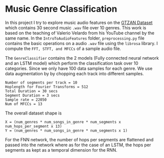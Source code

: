# Music Genre Classification

In this project I try to explore music audio features on the [GTZAN Dataset](https://www.kaggle.com/datasets/andradaolteanu/gtzan-dataset-music-genre-classification) which contains 30 second music `.wav` file over 10 genres. This work is based on the teaching of Valerio Velardo from his YouTube channel by the same name. In the `IntroToAudioFeatures` folder, `preprocessing.py` file contains the basic operations on a audio `.wav` file using the `librosa` library. I compute the `FFT, STFT, and MFCCs` of a sample audio file.

The `GenreClassifier` contains the 2 models (Fully connected neural network and an LSTM model) which perform the classification task over 10 categories. Since we only have 100 data samples for each genre. We use data augmentation by by chopping each track into different samples. 
``` 
Number of segments per track = 10
Hoplength for Fourier Transforms = 512
Total Duration = 30 secs
Segment Duration = 3 secs
Sample rate = 22050
Num of MFCCs = 13
```
The overall dataset shape is 
```
X = (num_genres * num_songs_in_genre * num_segments x num_hops_per_segment x 13)
Y = (num_genres * num_songs_in_genre * num_segments x 1)
```

For the FNN network, the number of hops per segments are flattened and passed into the network where as for the case of an LSTM, the hops per segments as kept as a temporal dimension for the RNN.
